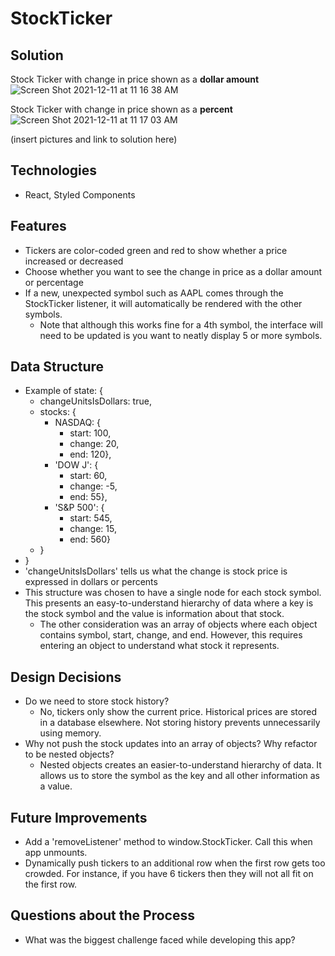 # StockTicker

## Solution
Stock Ticker with change in price shown as a **dollar amount**
![Screen Shot 2021-12-11 at 11 16 38 AM](https://user-images.githubusercontent.com/48306510/145683747-0558c0f5-bb00-45cc-adce-64a69b89f254.png)

Stock Ticker with change in price shown as a **percent**
![Screen Shot 2021-12-11 at 11 17 03 AM](https://user-images.githubusercontent.com/48306510/145683751-a0a67fea-f516-4771-b1f8-760e2f9727d7.png)

(insert pictures and link to solution here)

## Technologies

- React, Styled Components

## Features

- Tickers are color-coded green and red to show whether a price increased or decreased
- Choose whether you want to see the change in price as a dollar amount or percentage
- If a new, unexpected symbol such as AAPL comes through the StockTicker listener, it will automatically be rendered with the other symbols.
  - Note that although this works fine for a 4th symbol, the interface will need to be updated is you want to neatly display 5 or more symbols.

## Data Structure

- Example of state: {
  - changeUnitsIsDollars: true,
  - stocks: {
    - NASDAQ: {
      - start: 100,
      - change: 20,
      - end: 120},
    - 'DOW J': {
      - start: 60,
      - change: -5,
      - end: 55},
    - 'S&P 500': {
      - start: 545,
      - change: 15,
      - end: 560}
  - }
- }
- 'changeUnitsIsDollars' tells us what the change is stock price is expressed in dollars or percents
- This structure was chosen to have a single node for each stock symbol. This presents an easy-to-understand hierarchy of data where a key is the stock symbol and the value is information about that stock.
  - The other consideration was an array of objects where each object contains symbol, start, change, and end. However, this requires entering an object to understand what stock it represents.

## Design Decisions

- Do we need to store stock history?
  - No, tickers only show the current price. Historical prices are stored in a database elsewhere. Not storing history prevents unnecessarily using memory.
- Why not push the stock updates into an array of objects? Why refactor to be nested objects?
  - Nested objects creates an easier-to-understand hierarchy of data. It allows us to store the symbol as the key and all other information as a value.

## Future Improvements

- Add a 'removeListener' method to window.StockTicker. Call this when app unmounts.
- Dynamically push tickers to an additional row when the first row gets too crowded. For instance, if you have 6 tickers then they will not all fit on the first row.

## Questions about the Process

- What was the biggest challenge faced while developing this app?
